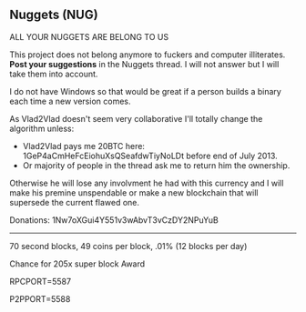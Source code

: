 Nuggets (NUG)
---
ALL YOUR NUGGETS ARE BELONG TO US

This project does not belong anymore to fuckers and computer illiterates. **Post your suggestions** in the Nuggets thread. I will not answer but I will take them into account.

I do not have Windows so that would be great if a person builds a binary each time a new version comes.

As Vlad2Vlad doesn't seem very collaborative I'll totally change the algorithm unless:
* Vlad2Vlad pays me 20BTC here: 1GeP4aCmHeFcEiohuXsQSeafdwTiyNoLDt before end of July 2013.
* Or majority of people in the thread ask me to return him the ownership.

Otherwise he will lose any involvment he had with this currency and I will make his premine unspendable or make a new blockchain that will supersede the current flawed one.

Donations: 1Nw7oXGui4Y551v3wAbvT3vCzDY2NPuYuB

***

70 second blocks, 49 coins per block, .01% (12 blocks per day)

Chance for 205x super block Award

RPCPORT=5587

P2PPORT=5588
